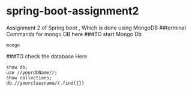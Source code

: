 # spring-boot-assignment2

Assignment 2 of Spring boot , Which is done using MongoDB 
##terminal Commands for mongo DB here
###TO start Mongo Db
```
mongo
```
###TO check the database Here
```
show db;
use //yourdbName//;
show collections;
db.//yourclassname//.find({})
```
